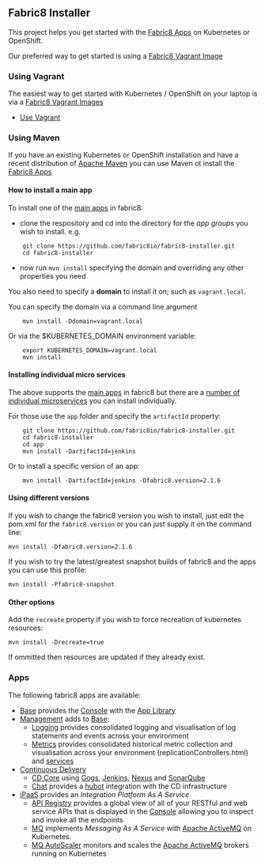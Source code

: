 ## Fabric8 Installer

This project helps you get started with the [Fabric8 Apps](http://fabric8.io/guide/apps.html) on Kubernetes or OpenShift.

Our preferred way to get started is using a [Fabric8 Vagrant Image](vagrant)

### Using Vagrant

The easiest way to get started with Kubernetes / OpenShift on your laptop is via a [Fabric8 Vagrant Images](vagrant)

* [Use Vagrant](vagrant)

### Using Maven

If you have an existing Kubernetes or OpenShift installation and have a recent distribution of [Apache Maven](http://maven.apache.org/) you can use Maven ot install the [Fabric8 Apps](http://fabric8.io/guide/apps.html)

#### How to install a main app

To install one of the [main apps](http://fabric8.io/guide/fabric8Apps.html) in fabric8:

* clone the respository and cd into the directory for the _app groups_ you wish to install. e.g.

```
    git clone https://github.com/fabric8io/fabric8-installer.git
    cd fabric8-installer
```
    
* now run `mvn install` specifying the domain and overriding any other properties you need

You also need to specify a **domain** to install it on; such as `vagrant.local`.

You can specify the domain via a command line argument

```
    mvn install -Ddomain=vagrant.local
```
  
Or via the $KUBERNETES_DOMAIN environment variable:

```
    export KUBERNETES_DOMAIN=vagrant.local
    mvn install
```  

#### Installing individual micro services

The above supports the [main apps](http://fabric8.io/guide/fabric8Apps.html) in fabric8 but there are a [number of individual microservices](https://github.com/fabric8io/quickstarts/tree/master/apps) you can install individually.
 
For those use the `app` folder and specify the `artifactId` property:
 
```
    git clone https://github.com/fabric8io/fabric8-installer.git
    cd fabric8-installer
    cd app
    mvn install -DartifactId=jenkins
```

Or to install a specific version of an app:

```
    mvn install -DartifactId=jenkins -Dfabric8.version=2.1.6
```
 
#### Using different versions

If you wish to change the fabric8 version you wish to install, just edit the pom.xml for the `fabric8.version` or you can just supply it on the command line:

    mvn install -Dfabric8.version=2.1.6

If you wish to try the latest/greatest snapshot builds of fabric8 and the apps you can use this profile:

    mvn install -Pfabric8-snapshot

#### Other options

Add the `recreate` property if you wish to force recreation of kubernetes resources:

    mvn install -Drecreate=true

If ommitted then resources are updated if they already exist.

### Apps

The following fabric8 apps are available:

* [Base](base) provides the [Console](http://fabric8.io/guide/console.html) with the [App Library](appLibrary.html) 
* [Management](management) adds to [Base](base):
    * [Logging](logging) provides consolidated logging and visualisation of log statements and events across your environment
    * [Metrics](metrics) provides consolidated historical metric collection and visualisation across your environment
(replicationControllers.html) and [services](http://fabric8.io/guide/services.html)
* [Continuous Delivery](cdelivery)
    * [CD Core](cdelivery-core) using [Gogs](http://gogs.io/), [Jenkins](https://jenkins-ci.org/), [Nexus](http://www.sonatype.org/nexus/) and [SonarQube](http://www.sonarqube.org/)
    * [Chat](http://fabric8.io/guide/chat.html) provides a [hubot](https://hubot.github.com/) integration with the CD infrastructure
* [iPaaS](ipaas) provides an _Integration Platform As A Service_  
    * [API Registry](http://fabric8.io/guide/apiRegistry.html) provides a global view of all of your RESTful and web service APIs that is displayed in the [Console](http://fabric8.io/guide/console.html) allowing you to inspect and invoke all the endpoints
    * [MQ](http://fabric8.io/guide/fabric8MQ.html) implements _Messaging As A Service_ with [Apache ActiveMQ](http://activemq.apache.org/) on Kubernetes.
    * [MQ AutoScaler](http://fabric8.io/guide/fabric8MQAutoScaler.html) monitors and scales the [Apache ActiveMQ](http://activemq.apache.org/) brokers running on Kubernetes
